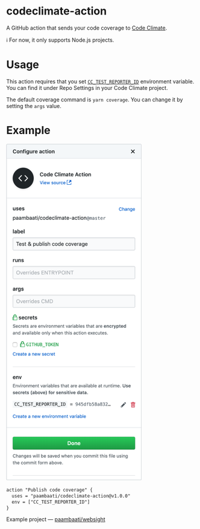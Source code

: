 # codeclimate-action

A GitHub action that sends your code coverage to [Code Climate](http://codeclimate.com/).

ℹ️ For now, it only supports Node.js projects.

# Usage
This action requires that you set [`CC_TEST_REPORTER_ID`](https://docs.codeclimate.com/docs/configuring-test-coverage) environment variable. You can find it under Repo Settings in your Code Climate project.

The default coverage command is `yarn coverage`. You can change it by setting the `args` value.

# Example

<img height="891" src="action.png?raw=true">

```
action "Publish code coverage" {
  uses = "paambaati/codeclimate-action@v1.0.0"
  env = ["CC_TEST_REPORTER_ID"]
}
```

Example project — [paambaati/websight](https://github.com/paambaati/websight/blob/master/.github/main.workflow)
